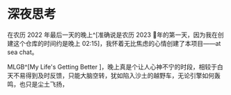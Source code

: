 # 深夜思考

在农历 2022 年最后一天的晚上^[准确说是农历 2023 🐇年的第一天，因为我在创建这个仓库的时间约是晚上 02:15]，我怀着无比焦虑的心情创建了本项目——at sea chat。

MLGB^[My Life's Getting Better ]，晚上真是个让人心神不宁的时段，相较于白天不易得到及时反馈，只能大脑空转，犹如陷入沙土的越野车，无论引擎如何轰鸣，也只是尘土飞扬，
